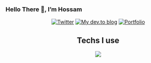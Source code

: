 ### Hello There 👋, I’m Hossam

<p align="center">
    <a href="https://twitter.com/HossamAmenem1">
    <img alt="Twitter" title="Twitter" src="https://custom-icon-badges.demolab.com/badge/twitter-blue.svg?logo=Twitter"/></a>
  <a href="https://dev.to/hossammenem">
    <img alt="My dev.to blog" title="Blog" src="https://custom-icon-badges.demolab.com/badge/Blog-black.svg?logo=dev.to"/></a>
  <a href="https://hossamabdelmenem-portfolio.vercel.app">
    <img alt="Portfolio" title="Portfolio" src="https://custom-icon-badges.demolab.com/badge/Portfolio-blue.svg?logo=link"/></a>
</p>

<h2 align="center">Techs I use</h2>
<p align="center">
  <a href="#">
      <img src="https://skillicons.dev/icons?i=ts,tailwind,css,react,nextjs,prisma,graphql,express,mongodb,postgres)" />
  </a>
</p>
